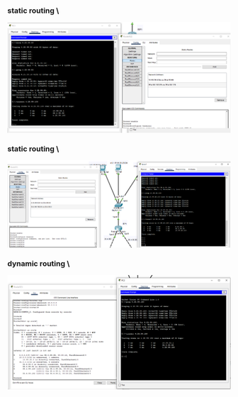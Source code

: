 ### static routing \
![alt text](/m1/task3.3/screenshots/1.png "Описание будет тут")
### static routing \
![alt text](/m1/task3.3/screenshots/2.png "Описание будет тут")
### dynamic routing \
![alt text](/m1/task3.3/screenshots/3.png "Описание будет тут")

